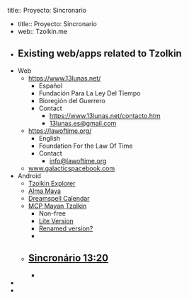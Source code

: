 title:: Proyecto: Sincronario

- title:: Proyecto: Sincronario
- web:: Tzolkin.me
- ## Existing web/apps related to Tzolkin
- Web
	- https://www.13lunas.net/
		- Español
		- Fundación Para La Ley Del Tiempo
		- Bioregión del Guerrero
		- Contact
			- https://www.13lunas.net/contacto.htm
			- 13lunas.es@gmail.com
	- https://lawoftime.org/
		- English
		- Foundation For the Law Of Time
		- Contact
			- info@lawoftime.org
	- www.galacticspacebook.com
- Android
	- [Tzolkin Explorer](https://play.google.com/store/apps/details?id=com.tlt.tzolkin)
	- [Alma Maya](https://play.google.com/store/apps/details?id=alma.maya)
	- [Dreamspell Calendar](https://play.google.com/store/apps/details?id=net.anotherworld.maya)
	- [MCP Mayan Tzolkin](https://play.google.com/store/apps/details?id=air.tzolkin)
		- Non-free
		- [Lite Version](https://play.google.com/store/apps/details?id=air.com.lucitainc.MCPTzolkinLite)
		- [Renamed version?](https://play.google.com/store/apps/details?id=air.com.lucitainc.TzolkinMaya)
		-
	- [Sincronário 13:20](https://play.google.com/store/apps/details?id=com.tzolkin.sincronario1320)
		-
		-
-
-
